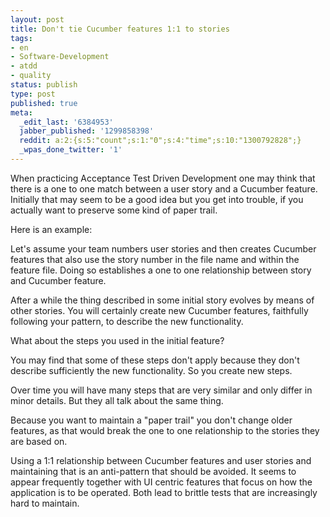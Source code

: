 ```yaml
---
layout: post
title: Don't tie Cucumber features 1:1 to stories
tags:
- en
- Software-Development
- atdd
- quality
status: publish
type: post
published: true
meta:
  _edit_last: '6384953'
  jabber_published: '1299858398'
  reddit: a:2:{s:5:"count";s:1:"0";s:4:"time";s:10:"1300792828";}
  _wpas_done_twitter: '1'
---
```

When practicing Acceptance Test Driven Development one may think that there is a one to one match between a user story and a Cucumber feature. Initially that may seem to be a good idea but you get into trouble, if you actually want to preserve some kind of paper trail.

Here is an example:

Let's assume your team numbers user stories and then creates Cucumber features that also use the story number in the file name and within the feature file. Doing so establishes a one to one relationship between story and Cucumber feature.

After a while the thing described in some initial story evolves by means of other stories. You will certainly create new Cucumber features, faithfully following your pattern, to describe the new functionality.

What about the steps you used in the initial feature?

You may find that some of these steps don't apply because they don't describe sufficiently the new functionality. So you create new steps.

Over time you will have many steps that are very similar and only differ in minor details. But they all talk about the same thing.

Because you want to maintain a "paper trail" you don't change older features, as that would break the one to one relationship to the stories they are based on.

Using a 1:1 relationship between Cucumber features and user stories and maintaining that is an anti-pattern that should be avoided. It seems to appear frequently together with UI centric features that focus on how the application is to be operated. Both lead to brittle tests that are increasingly hard to maintain.
